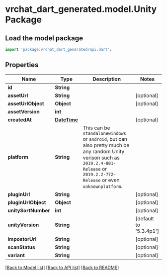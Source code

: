 # vrchat_dart_generated.model.UnityPackage

## Load the model package
```dart
import 'package:vrchat_dart_generated/api.dart';
```

## Properties
Name | Type | Description | Notes
------------ | ------------- | ------------- | -------------
**id** | **String** |  | 
**assetUrl** | **String** |  | [optional] 
**assetUrlObject** | **Object** |  | [optional] 
**assetVersion** | **int** |  | 
**createdAt** | [**DateTime**](DateTime.md) |  | [optional] 
**platform** | **String** | This can be `standalonewindows` or `android`, but can also pretty much be any random Unity verison such as `2019.2.4-801-Release` or `2019.2.2-772-Release` or even `unknownplatform`. | 
**pluginUrl** | **String** |  | [optional] 
**pluginUrlObject** | **Object** |  | [optional] 
**unitySortNumber** | **int** |  | [optional] 
**unityVersion** | **String** |  | [default to '5.3.4p1']
**impostorUrl** | **String** |  | [optional] 
**scanStatus** | **String** |  | [optional] 
**variant** | **String** |  | [optional] 

[[Back to Model list]](../README.md#documentation-for-models) [[Back to API list]](../README.md#documentation-for-api-endpoints) [[Back to README]](../README.md)


